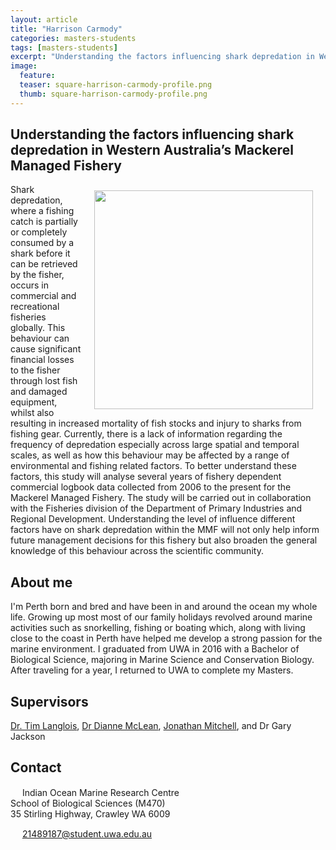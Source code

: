 ```yaml
---
layout: article
title: "Harrison Carmody"
categories: masters-students
tags: [masters-students]
excerpt: "Understanding the factors influencing shark depredation in Western Australia’s Mackerel Managed Fishery"
image:
  feature: 
  teaser: square-harrison-carmody-profile.png
  thumb: square-harrison-carmody-profile.png
---
```

## Understanding the factors influencing shark depredation in Western Australia’s Mackerel Managed Fishery
<img src='/images/square-harrison-carmody-profile.png' align='right' width="350" hspace="20" vspace="10">
Shark depredation, where a fishing catch is partially or completely consumed by a shark before it can be retrieved by the fisher, occurs in commercial and recreational fisheries globally. This behaviour can cause significant financial losses to the fisher through lost fish and damaged equipment, whilst also resulting in increased mortality of fish stocks and injury to sharks from fishing gear. Currently, there is a lack of information regarding the frequency of depredation especially across large spatial and temporal scales, as well as how this behaviour may be affected by a range of environmental and fishing related factors. To better understand these factors, this study will analyse several years of fishery dependent commercial logbook data collected from 2006 to the present for the Mackerel Managed Fishery. The study will be carried out in collaboration with the Fisheries division of the Department of Primary Industries and Regional Development. Understanding the level of influence different factors have on shark depredation within the MMF will not only help inform future management decisions for this fishery but also broaden the general knowledge of this behaviour across the scientific community.

## About me
I'm Perth born and bred and have been in and around the ocean my whole life. Growing up most most of our family holidays revolved around marine activities such as snorkelling, fishing or boating which, along with living close to the coast in Perth have helped me develop a strong passion for the marine environment. I graduated from UWA in 2016 with a Bachelor of Biological Science, majoring in Marine Science and Conservation Biology. After traveling for a year, I returned to UWA to complete my Masters. 

## Supervisors
[Dr. Tim Langlois](https://uwamegfisheries.github.io/researchers/tim-langlois/), [Dr Dianne McLean](https://uwamegfisheries.github.io/researchers/dianne-mclean/), [Jonathan Mitchell](https://uwamegfisheries.github.io/students/jonathon-mitchell/), and Dr Gary Jackson 

## Contact
<img src='/images/icons/building-regular.svg' width="15px"> Indian Ocean Marine Research Centre <br>
School of Biological Sciences (M470)<br>
35 Stirling Highway, Crawley WA 6009</p>

<img src='/images/icons/envelope-regular.svg' width="15px"> <a href="mailto:21489187@student.uwa.edu.au"> 21489187@student.uwa.edu.au</a><br>


